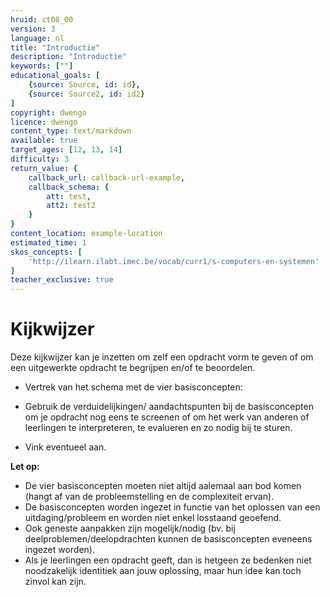 ```yaml
---
hruid: ct08_00
version: 3
language: nl
title: "Introductie"
description: "Introductie"
keywords: [""]
educational_goals: [
    {source: Source, id: id}, 
    {source: Source2, id: id2}
]
copyright: dwengo
licence: dwengo
content_type: text/markdown
available: true
target_ages: [12, 13, 14]
difficulty: 3
return_value: {
    callback_url: callback-url-example,
    callback_schema: {
        att: test,
        att2: test2
    }
}
content_location: example-location
estimated_time: 1
skos_concepts: [
    'http://ilearn.ilabt.imec.be/vocab/curr1/s-computers-en-systemen'
]
teacher_exclusive: true
---
```


# Kijkwijzer

Deze kijkwijzer kan je inzetten om zelf een opdracht vorm te geven of om een uitgewerkte opdracht te begrijpen en/of te beoordelen. 


* Vertrek van het schema met de vier basisconcepten:
 
* Gebruik de verduidelijkingen/ aandachtspunten bij de basisconcepten om je opdracht nog eens te screenen of om het werk van anderen of leerlingen te interpreteren, te evalueren en zo nodig bij te sturen. 
* Vink eventueel aan.

**Let op:**<br> 
* De vier basisconcepten moeten niet altijd aalemaal aan bod komen (hangt af van de probleemstelling en de complexiteit ervan).
* De basisconcepten worden ingezet in functie van het oplossen van een uitdaging/probleem en worden niet enkel losstaand geoefend.
* Ook geneste aanpakken zijn mogelijk/nodig (bv. bij deelproblemen/deelopdrachten kunnen de basisconcepten eveneens ingezet worden).
* Als je leerlingen een opdracht geeft, dan is hetgeen ze bedenken niet noodzakelijk identitiek aan jouw oplossing, maar hun idee kan toch zinvol kan zijn.

